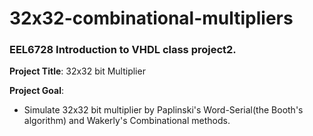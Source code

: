 # 32x32-combinational-multipliers
### EEL6728 Introduction to VHDL class project2. 
**Project Title**: 32x32 bit Multiplier 

**Project Goal**:
- Simulate 32x32 bit multiplier by Paplinski's Word-Serial(the Booth's algorithm) and Wakerly's Combinational methods. 
